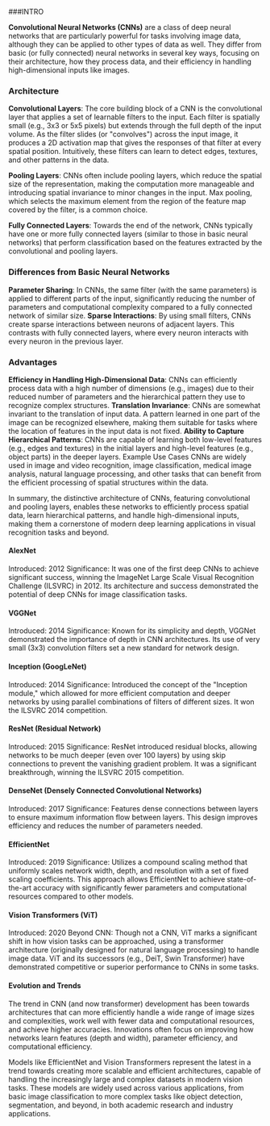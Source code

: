 ###INTRO

**Convolutional Neural Networks (CNNs)** are a class of deep neural networks that are particularly powerful for tasks involving image data, although they can be applied to other types of data as well. They differ from basic (or fully connected) neural networks in several key ways, focusing on their architecture, how they process data, and their efficiency in handling high-dimensional inputs like images.

### Architecture

**Convolutional Layers**: The core building block of a CNN is the convolutional layer that applies a set of learnable filters to the input. Each filter is spatially small (e.g., 3x3 or 5x5 pixels) but extends through the full depth of the input volume. As the filter slides (or "convolves") across the input image, it produces a 2D activation map that gives the responses of that filter at every spatial position. Intuitively, these filters can learn to detect edges, textures, and other patterns in the data.

**Pooling Layers**: CNNs often include pooling layers, which reduce the spatial size of the representation, making the computation more manageable and introducing spatial invariance to minor changes in the input. Max pooling, which selects the maximum element from the region of the feature map covered by the filter, is a common choice.

**Fully Connected Layers**: Towards the end of the network, CNNs typically have one or more fully connected layers (similar to those in basic neural networks) that perform classification based on the features extracted by the convolutional and pooling layers.

### Differences from Basic Neural Networks

**Parameter Sharing**: In CNNs, the same filter (with the same parameters) is applied to different parts of the input, significantly reducing the number of parameters and computational complexity compared to a fully connected network of similar size.
**Sparse Interactions**: By using small filters, CNNs create sparse interactions between neurons of adjacent layers. This contrasts with fully connected layers, where every neuron interacts with every neuron in the previous layer.


###  Advantages
**Efficiency in Handling High-Dimensional Data**: CNNs can efficiently process data with a high number of dimensions (e.g., images) due to their reduced number of parameters and the hierarchical pattern they use to recognize complex structures.
**Translation Invariance**: CNNs are somewhat invariant to the translation of input data. A pattern learned in one part of the image can be recognized elsewhere, making them suitable for tasks where the location of features in the input data is not fixed.
**Ability to Capture Hierarchical Patterns**: CNNs are capable of learning both low-level features (e.g., edges and textures) in the initial layers and high-level features (e.g., object parts) in the deeper layers.
Example Use Cases
CNNs are widely used in image and video recognition, image classification, medical image analysis, natural language processing, and other tasks that can benefit from the efficient processing of spatial structures within the data.

In summary, the distinctive architecture of CNNs, featuring convolutional and pooling layers, enables these networks to efficiently process spatial data, learn hierarchical patterns, and handle high-dimensional inputs, making them a cornerstone of modern deep learning applications in visual recognition tasks and beyond.




#### AlexNet
Introduced: 2012
Significance: It was one of the first deep CNNs to achieve significant success, winning the ImageNet Large Scale Visual Recognition Challenge (ILSVRC) in 2012. Its architecture and success demonstrated the potential of deep CNNs for image classification tasks.
#### VGGNet
Introduced: 2014
Significance: Known for its simplicity and depth, VGGNet demonstrated the importance of depth in CNN architectures. Its use of very small (3x3) convolution filters set a new standard for network design.
#### Inception (GoogLeNet)
Introduced: 2014
Significance: Introduced the concept of the "Inception module," which allowed for more efficient computation and deeper networks by using parallel combinations of filters of different sizes. It won the ILSVRC 2014 competition.
#### ResNet (Residual Network)
Introduced: 2015
Significance: ResNet introduced residual blocks, allowing networks to be much deeper (even over 100 layers) by using skip connections to prevent the vanishing gradient problem. It was a significant breakthrough, winning the ILSVRC 2015 competition.
#### DenseNet (Densely Connected Convolutional Networks)
Introduced: 2017
Significance: Features dense connections between layers to ensure maximum information flow between layers. This design improves efficiency and reduces the number of parameters needed.
#### EfficientNet
Introduced: 2019
Significance: Utilizes a compound scaling method that uniformly scales network width, depth, and resolution with a set of fixed scaling coefficients. This approach allows EfficientNet to achieve state-of-the-art accuracy with significantly fewer parameters and computational resources compared to other models.
#### Vision Transformers (ViT)
Introduced: 2020
Beyond CNN: Though not a CNN, ViT marks a significant shift in how vision tasks can be approached, using a transformer architecture (originally designed for natural language processing) to handle image data. ViT and its successors (e.g., DeiT, Swin Transformer) have demonstrated competitive or superior performance to CNNs in some tasks.

#### Evolution and Trends
The trend in CNN (and now transformer) development has been towards architectures that can more efficiently handle a wide range of image sizes and complexities, work well with fewer data and computational resources, and achieve higher accuracies. Innovations often focus on improving how networks learn features (depth and width), parameter efficiency, and computational efficiency.

Models like EfficientNet and Vision Transformers represent the latest in a trend towards creating more scalable and efficient architectures, capable of handling the increasingly large and complex datasets in modern vision tasks. These models are widely used across various applications, from basic image classification to more complex tasks like object detection, segmentation, and beyond, in both academic research and industry applications.
